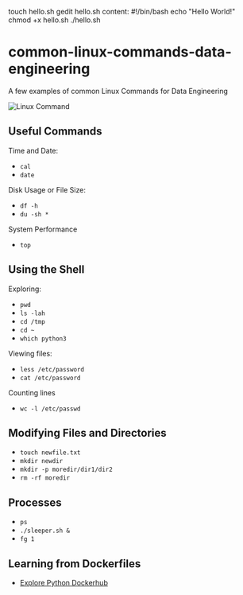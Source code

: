 
<!--Creating new file -->
touch hello.sh
gedit hello.sh
content:
#!/bin/bash
echo "Hello World!"
chmod +x hello.sh
./hello.sh

<!--Popular terminal commands-->
# common-linux-commands-data-engineering
A few examples of common Linux Commands for Data Engineering

![Linux Command](https://user-images.githubusercontent.com/58792/141658688-651628e7-4e39-416c-9693-cb1eee0cb371.png)

## Useful Commands

Time and Date:

* `cal`
* `date`

Disk Usage or File Size:

* `df -h`
* `du -sh *`

System Performance

* `top`

## Using the Shell

Exploring: 

* `pwd`
* `ls -lah`
* `cd /tmp`
*  `cd ~`
* `which python3`

Viewing files:

* `less /etc/password`
* `cat /etc/password`

Counting lines

* `wc -l /etc/passwd`

## Modifying Files and Directories

* `touch newfile.txt`
* `mkdir newdir`
* `mkdir -p moredir/dir1/dir2`
* `rm -rf moredir`

## Processes

* `ps`
* `./sleeper.sh &`
* `fg 1`

## Learning from Dockerfiles

* [Explore Python Dockerhub](https://hub.docker.com/_/python)



